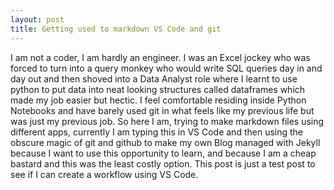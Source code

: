 ```yaml
---
layout: post
title: Getting used to markdown VS Code and git
---
```


I am not a coder, I am hardly an engineer. I was an Excel jockey who was forced to turn into a query monkey who would write SQL queries day in and day out and then shoved into a Data Analyst role where I learnt to use python to put data into neat looking structures called dataframes which made my job easier but hectic. I feel comfortable residing inside Python Notebooks and have barely used git in what feels like my previous life but was just my previous job. So here I am, trying to make markdown files using different apps, currently I am typing this in VS Code and then using the obscure magic of git and github to make my own Blog managed with Jekyll because I want to use this opportunity to learn, and because I am a cheap bastard and this was the least costly option. This post is just a test post to see if I can create a workflow using VS Code. 